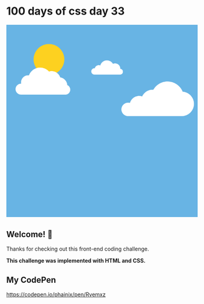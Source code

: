 # 100 days of css day 33

![Header/intro section ](../design/Sunny.png)

## Welcome! 👋 

Thanks for checking out this front-end coding challenge. 

**This challenge was implemented with HTML and CSS.**

## My CodePen
https://codepen.io/phainix/pen/Rvemxz